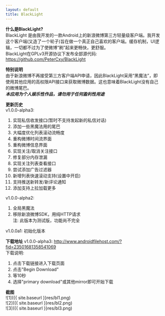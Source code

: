 ```yaml
---
layout: default
title: BlackLight
---
```


__什么是BlackLight?__  
BlackLight 是由我开发的一款Android上的新浪微博第三方轻量级客户端。我开发这个客户端(又造了一个轮子)旨在做一个真正自己喜欢的客户端。缓存机制，UI逻辑，一切都不过为了使微博“刷”起来更畅快，更舒服。  
BlackLight在GPLv3开源协议下发布全部源代码: <https://github.com/PeterCxy/BlackLight>

__特别说明__  
由于新浪微博不再接受第三方客户端API申请，因此BlackLight采用“黑魔法”，即使用其他应用的高权限API接口来获取微博数据。这也意味着BlackLight没有自己的微博尾巴。  
__*本应用为个人娱乐性作品，请勿用于任何盈利性用途*__

__更新历史__  
v1.0.0-alpha3:  
1. 实现私信收发接口(暂时不支持发起新的私信对话)  
2. 添加一些黑魔法用的尾巴  
3. 大幅度优化列表滚动流畅度  
4. 重构微博时间流界面  
5. 重构微博信息界面  
6. 实现关注/取消关注接口  
7. 修复部分内存泄漏  
8. 实现关注列表查看接口  
9. 尝试添加广告过滤器  
10. 新增列表快速滚动支持(设置中开启)  
11. 支持推送新转发/新评论通知  
12. 添加支持上拉加载更多  

v1.0.0-alpha2:  
1. 全局黑魔法  
2. 移除新浪微博SDK，用纯HTTP请求  
注: 此版本为测试版，功能尚不完全

v1.0.0a1: 初始化版本

__下载地址__
v1.0.0-alpha3: <http://www.androidfilehost.com/?fid=23501681358541069>  
下载说明:  
1. 点击下载链接进入下载页面  
2. 点击"Begin Download"  
3. 等10秒  
4. 选择"primary download"或其他mirror即可开始下载

__截图__  
![1]({{ site.baseurl }}res/bl1.png)  
![2]({{ site.baseurl }}res/bl2.png)  
![3]({{ site.baseurl }}res/bl3.png)
